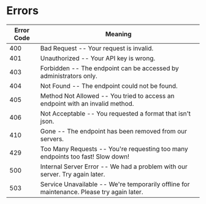 # Errors

Error Code | Meaning
---------- | -------
400 | Bad Request -- Your request is invalid.
401 | Unauthorized -- Your API key is wrong.
403 | Forbidden -- The endpoint can be accessed by administrators only.
404 | Not Found -- The endpoint could not be found.
405 | Method Not Allowed -- You tried to access an endpoint with an invalid method.
406 | Not Acceptable -- You requested a format that isn't json.
410 | Gone -- The endpoint has been removed from our servers.
429 | Too Many Requests -- You're requesting too many endpoints too fast! Slow down!
500 | Internal Server Error -- We had a problem with our server. Try again later.
503 | Service Unavailable -- We're temporarily offline for maintenance. Please try again later.
